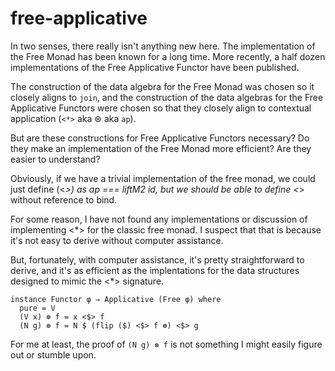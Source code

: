 # free-applicative

In two senses, there really isn't anything new here. The
implementation of the Free Monad has been known for a long time. More
recently, a half dozen implementations of the Free Applicative Functor
have been published.

The construction of the data algebra for the Free Monad was chosen so
it closely aligns to `join`, and the construction of the data algebras
for the Free Applicative Functors were chosen so that they closely
align to contextual application (`<*>` aka ⊛ aka `ap`).

But are these constructions for Free Applicative Functors necessary?
Do they make an implementation of the Free Monad more efficient? Are
they easier to understand?

Obviously, if we have a trivial implementation of the free monad, we
could just define (<*>) as ap === liftM2 id, but we should be able to
define <*> without reference to bind.

For some reason, I have not found any implementations or discussion of
implementing <*> for the classic free monad. I suspect that that is
because it's not easy to derive without computer assistance.

But, fortunately, with computer assistance, it's pretty
straightforward to derive, and it's as efficient as the implentations
for the data structures designed to mimic the <*> signature.

    instance Functor φ ⇒ Applicative (Free φ) where
      pure = V
      (V x) ⊛ f = x <$> f
      (N g) ⊛ f = N $ (flip ($) <$> f ⊛) <$> g

For me at least, the proof of `(N g) ⊛ f` is not something I might easily
figure out or stumble upon.


